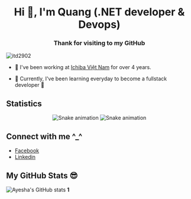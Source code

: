 <h1 align="center">Hi 👋, I'm Quang (.NET developer & Devops)</h1>
<h3 align="center">Thank for visiting to my GitHub</h3>

<p align="left"> <img src="https://komarev.com/ghpvc/?username=itd2902&label=Profile%20views&color=0e75b6&style=flat" alt="itd2902" /> </p>

- 🔭 I've been working at [Ichiba Việt Nam](https://ichiba.vn/) for over 4 years.

- 🌱 Currently, I've been learning everyday to become a fullstack developer 🤣

## Statistics

<div align="center">
  
  ![Snake animation](https://github.com/howznguyen/howznguyen/blob/output/github-contribution-grid-snake.svg#gh-light-mode-only)
  ![Snake animation](https://github.com/howznguyen/howznguyen/blob/output/github-contribution-grid-snake-dark.svg#gh-dark-mode-only)
  
</div>

## Connect with me ^_^ 

- [Facebook](https://www.facebook.com/itd2902)
- [Linkedin](https://www.linkedin.com/in/quangnx99/)

## My GitHub Stats 😎
![Ayesha's GitHub stats](https://github-readme-stats.vercel.app/api?username=quangnx99&theme=cobalt&show_icons=true)
**1**

